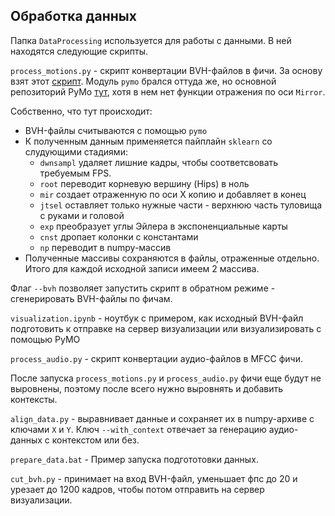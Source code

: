## Обработка данных
Папка `DataProcessing` используется для работы с данными. В ней находятся следующие скрипты.
 
`process_motions.py` - скрипт конвертации BVH-файлов в фичи. За основу взят этот [скрипт](https://github.com/GestureGeneration/Speech_driven_gesture_generation_with_autoencoder/blob/GENEA_2020/data_processing/bvh2features.py).
Модуль `pymo` брался оттуда же, но основной репозиторий PyMo [тут](https://github.com/omimo/PyMO),
хотя в нем нет функции отражения по оси `Mirror`.

Собственно, что тут происходит:
- BVH-файлы считываются с помощью `pymo`
- К полученным данным применяется пайплайн `sklearn` со слудующими стадиями:
    - `dwnsampl` удаляет лишние кадры, чтобы соответсвовать требуемым FPS.
    - `root` переводит корневую вершину (Hips) в ноль
    - `mir` создает отраженную по оси X копию и добавляет в конец
    - `jtsel` оставляет только нужные части - верхнюю часть туловища с руками и головой
    - `exp` преобразует углы Эйлера в экспоненциальные карты
    - `cnst` дропает колонки с константами
    - `np` переводит в numpy-массив
- Полученные массивы сохраняются в файлы, отраженные отдельно. Итого для каждой исходной записи имеем 2 массива.

Флаг `--bvh` позволяет запустить скрипт в обратном режиме - сгенерировать BVH-файлы по фичам.

`visualization.ipynb` - ноутбук с примером, как исходный BVH-файл подготовить к отправке на сервер визуализации 
или визуализировать с помощью PyMO

`process_audio.py` - скрипт конвертации аудио-файлов в MFCC фичи.

После запуска `process_motions.py` и `process_audio.py` фичи еще будут не выровнены, 
поэтому после всего нужно выровнять и добавить контексты.

`align_data.py` - выравнивает данные и сохраняет их в numpy-архиве с ключами `X` и `Y`. Ключ `--with_context` отвечает
за генерацию аудио-данных с контекстом или без.
 
`prepare_data.bat` - Пример запуска подгототовки данных.

`cut_bvh.py` - принимает на вход BVH-файл, уменьшает фпс до 20 и урезает до 1200 кадров, чтобы потом отправить на 
сервер визуализации.